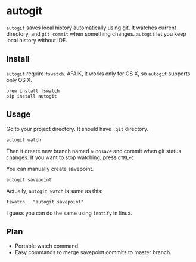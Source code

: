 # autogit
`autogit` saves local history automatically using git. It watches current directory, and `git commit` when something changes. `autogit` let you keep local history without IDE.

## Install
`autogit` require `fswatch`. AFAIK, it works only for OS X, so `autogit` supports only OS X.

	brew install fswatch
	pip install autogit
	
## Usage
Go to your project directory. It should have `.git` directory.

	autogit watch

Then it create new branch named `autosave` and commit when git status changes. If you want to stop watching, press `CTRL+C`

You can manually create savepoint.

	autogit savepoint
	
Actually, `autogit watch` is same as this:

	fswatch . "autogit savepoint"

I guess you can do the same using `inotify` in linux.

## Plan
* Portable watch command.
* Easy commands to merge savepoint commits to master branch.